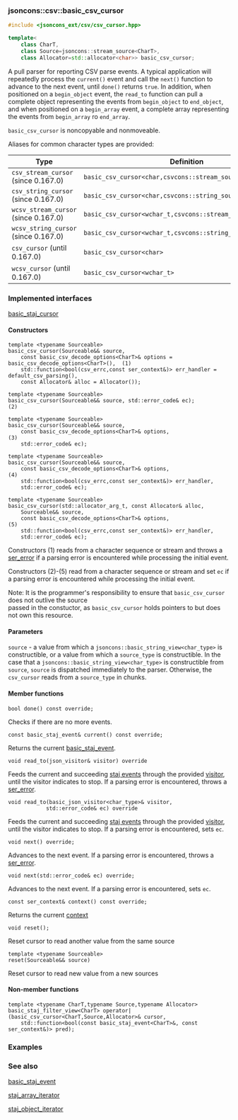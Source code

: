 ### jsoncons::csv::basic_csv_cursor

```cpp
#include <jsoncons_ext/csv/csv_cursor.hpp>

template<
    class CharT,
    class Source=jsoncons::stream_source<CharT>,
    class Allocator=std::allocator<char>> basic_csv_cursor;
```

A pull parser for reporting CSV parse events. A typical application will 
repeatedly process the `current()` event and call the `next()`
function to advance to the next event, until `done()` returns `true`.
In addition, when positioned on a `begin_object` event, 
the `read_to` function can pull a complete object representing
the events from `begin_object` to `end_object`, 
and when positioned on a `begin_array` event, a complete array
representing the events from `begin_array` ro `end_array`.

`basic_csv_cursor` is noncopyable and nonmoveable.

Aliases for common character types are provided:

Type                |Definition
--------------------|------------------------------
`csv_stream_cursor` (since 0.167.0)  |`basic_csv_cursor<char,csvcons::stream_source<char>>`
`csv_string_cursor` (since 0.167.0)  |`basic_csv_cursor<char,csvcons::string_source<char>>`
`wcsv_stream_cursor` (since 0.167.0) |`basic_csv_cursor<wchar_t,csvcons::stream_source<wchar_t>>`
`wcsv_string_cursor` (since 0.167.0) |`basic_csv_cursor<wchar_t,csvcons::string_source<wchar_t>>`
`csv_cursor` (until 0.167.0)         |`basic_csv_cursor<char>`
`wcsv_cursor` (until 0.167.0)        |`basic_csv_cursor<wchar_t>`

### Implemented interfaces

[basic_staj_cursor](../staj_cursor.md)

#### Constructors

    template <typename Sourceable>
    basic_csv_cursor(Sourceable&& source, 
        const basic_csv_decode_options<CharT>& options = basic_csv_decode_options<CharT>(),  (1)
        std::function<bool(csv_errc,const ser_context&)> err_handler = default_csv_parsing(),
        const Allocator& alloc = Allocator()); 

    template <typename Sourceable>
    basic_csv_cursor(Sourceable&& source, std::error_code& ec);                              (2)

    template <typename Sourceable>
    basic_csv_cursor(Sourceable&& source, 
        const basic_csv_decode_options<CharT>& options,                                      (3)
        std::error_code& ec); 

    template <typename Sourceable>
    basic_csv_cursor(Sourceable&& source, 
        const basic_csv_decode_options<CharT>& options,                                      (4)
        std::function<bool(csv_errc,const ser_context&)> err_handler,
        std::error_code& ec); 

    template <typename Sourceable>
    basic_csv_cursor(std::allocator_arg_t, const Allocator& alloc, 
        Sourceable&& source, 
        const basic_csv_decode_options<CharT>& options,                                      (5)  
        std::function<bool(csv_errc,const ser_context&)> err_handler,
        std::error_code& ec);                                                

Constructors (1) reads from a character sequence or stream and throws a 
[ser_error](../ser_error.md) if a parsing error is encountered while processing the initial event.

Constructors (2)-(5) read from a character sequence or stream and set `ec`
if a parsing error is encountered while processing the initial event.

Note: It is the programmer's responsibility to ensure that `basic_csv_cursor` does not outlive the source  
passed in the constuctor, as `basic_csv_cursor` holds pointers to but does not own this resource.

#### Parameters

`source` - a value from which a `jsoncons::basic_string_view<char_type>` is constructible, 
or a value from which a `source_type` is constructible. In the case that a `jsoncons::basic_string_view<char_type>` is constructible
from `source`, `source` is dispatched immediately to the parser. Otherwise, the `csv_cursor` reads from a `source_type` in chunks. 

#### Member functions

    bool done() const override;
Checks if there are no more events.

    const basic_staj_event& current() const override;
Returns the current [basic_staj_event](../staj_event.md).

    void read_to(json_visitor& visitor) override
Feeds the current and succeeding [staj events](basic_staj_event.md) through the provided
[visitor](basic_json_visitor.md), until the visitor indicates
to stop. If a parsing error is encountered, throws a [ser_error](../ser_error.md).

    void read_to(basic_json_visitor<char_type>& visitor,
                std::error_code& ec) override
Feeds the current and succeeding [staj events](basic_staj_event.md) through the provided
[visitor](basic_json_visitor.md), until the visitor indicates
to stop. If a parsing error is encountered, sets `ec`.

    void next() override;
Advances to the next event. If a parsing error is encountered, throws a 
[ser_error](../ser_error.md).

    void next(std::error_code& ec) override;
Advances to the next event. If a parsing error is encountered, sets `ec`.

    const ser_context& context() const override;
Returns the current [context](../ser_context.md)

    void reset();
Reset cursor to read another value from the same source

    template <typename Sourceable>
    reset(Sourceable&& source)
Reset cursor to read new value from a new sources

#### Non-member functions

    template <typename CharT,typename Source,typename Allocator>
    basic_staj_filter_view<CharT> operator|(basic_csv_cursor<CharT,Source,Allocator>& cursor, 
        std::function<bool(const basic_staj_event<CharT>&, const ser_context&)> pred);

### Examples

### See also

[basic_staj_event](../basic_staj_event.md)  

[staj_array_iterator](../staj_array_iterator.md)  

[staj_object_iterator](../staj_object_iterator.md)  

